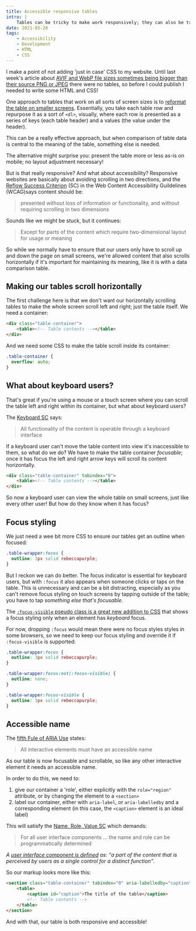 ```yaml
---
title: Accessible responsive tables
intro: |
    Tables can be tricky to make work responsively; they can also be tricky to make accessible. Here's a step by step guide to making your tables both!
date: 2021-05-28
tags:
    - Accessibility
    - Development
    - HTML
    - CSS
---
```


I make a point of not adding 'just in case' CSS to my website. Until last week's article about [AVIF and WebP file sizes sometimes being bigger than their source PNG or JPEG](/blog/avif-and-webp-are-not-always-better-than-png-and-jpg) there were no tables, so before I could publish I needed to write some HTML and CSS!

One approach to tables that work on all sorts of screen sizes is to [reformat the table on smaller screens](https://www.afenwick.com/blog/2021/responsive-accessible-table/). Essentially, you take each table row and repurpose it as a sort of `<dl>`, visually, where each row is presented as a series of keys (each table header) and a values (the value under the header).

This can be a really effective approach, but when comparison of table data is central to the meaning of the table, something else is needed.

The alternative might surprise you: present the table more or less as-is on mobile; no layout adjustment necessary!

But is that really responsive? And what about accessibility? Responsive websites are basically about avoiding scrolling in two directions, and the [Reflow Success Criterion](https://www.w3.org/TR/WCAG21/#reflow) (SC) in the Web Content Accessibility Guildelines (WCAG)says content should be:

> presented without loss of information or functionality, and without requiring scrolling in two dimensions

Sounds like we might be stuck, but it continues:

> Except for parts of the content which require two-dimensional layout for usage or meaning

So while we normally have to ensure that our users only have to scroll up and down the page on small screens, we're allowed content that also scrolls horizontally if it's important for maintaining its meaning, like it is with a data comparison table.


## Making our tables scroll horizontally

The first challenge here is that we don't want our horizontally scrolling tables to make the whole screen scroll left and right; just the table itself. We need a container:

```html
<div class="table-container">
    <table><!-- Table contents --></table>
</div>
```

And we need some CSS to make the table scroll inside its container:

```css
.table-container {
  overflow: auto;
}
```


## What about keyboard users?

That's great if you're using a mouse or a touch screen where you can scroll the table left and right within its container, but what about keyboard users?

The [Keyboard SC](https://www.w3.org/TR/WCAG21/#keyboard) says:

> All functionality of the content is operable through a keyboard interface

If a keyboard user can't move the table content into view it's inaccessible to them, so what do we do? We have to make the table container *focusable*; once it has focus the left and right arrow keys will scroll its content horizontally.

```html
<div class="table-container" tabindex="0">
    <table><!-- Table contents --></table>
</div>
```

So now a keyboard user can view the whole table on small screens, just like every other user! But how do they know when it has focus?


## Focus styling

We just need a wee bit more CSS to ensure our tables get an outline when focused:

```css
.table-wrapper:focus {
  outline: 3px solid rebeccapurple;
}
```

But I reckon we can do better. The focus indicator is essential for keyboard users, but with `:focus` it also appears when someone clicks or taps on the table. This is unnecessary and can be a bit distracting, especially as you can't remove focus styling on touch screens by tapping outside of the table; you have to tap *something else that's focusable*.

The [`:focus-visible` pseudo class is a great new addition to CSS](/blog/refining-focus-styles-with-focus-visible) that shows a focus styling only when an element has *keyboard* focus.

For now, dropping `:focus` would mean there were no focus styles styles in some browsers, so we need to keep our focus styling and override it if `:focus-visible` is supported:

```css
.table-wrapper:focus {
  outline: 3px solid rebeccapurple;
}

.table-wrapper:focus:not(:focus-visible) {
  outline: none;
}

.table-wrapper:focus-visible {
  outline: 3px solid rebeccapurple;
}
```


## Accessible name

The [fifth Fule of ARIA Use](https://www.w3.org/TR/using-aria/#fifthrule) states:

> All interactive elements must have an accessible name

As our table is now focusable and scrollable, so like any other interactive element it needs an accessible name.

In order to do this, we need to:

1. give our container a 'role', either explicitly with the `role="region"` attribute, or by changing the element to a `<section>`
2. label our container, either with `aria-label`, or `aria-labelledby` and a corresponding element (in this case, the `<caption>` element is an ideal label)

This will satisfy the [Name, Role, Value SC](https://www.w3.org/TR/WCAG21/#name-role-value) which demands:

> For all user interface components … the name and role can be programmatically determined

<i>A [user interface component is defined](https://www.w3.org/TR/WCAG21/#dfn-user-interface-components) as: <q>a part of the content that is perceived by users as a single control for a distinct function</q>.</i>

So our markup looks more like this:

```html
<section class="table-container" tabindex="0" aria-labelledby="caption">
    <table>
        <caption id="caption">The title of the table</caption>
        <!-- Table contents -->
    </table>
</section>
```

And with that, our table is both responsive and accessible!
